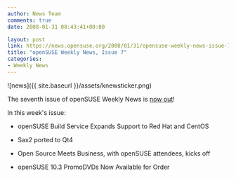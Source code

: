 ```yaml
---
author: News Team
comments: true
date: 2008-01-31 08:43:41+00:00

layout: post
link: https://news.opensuse.org/2008/01/31/opensuse-weekly-news-issue-7/
title: "openSUSE Weekly News, Issue 7"
categories:
- Weekly News
---
```



![news]({{ site.baseurl }}/assets/knewsticker.png)

The seventh issue of openSUSE Weekly News is [now out](http://en.opensuse.org/OpenSUSE_Weekly_News/7)! 

In this week's issue:



   
  * openSUSE Build Service Expands Support to Red Hat and CentOS

   
  * Sax2 ported to Qt4

   
  * Open Source Meets Business, with openSUSE attendees, kicks off

   
  * openSUSE 10.3 PromoDVDs Now Available for Order


		
